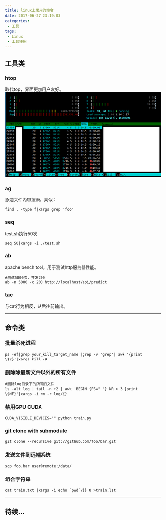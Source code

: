 ```yaml
---
title: linux上常用的命令
date: 2017-06-27 23:19:03
categories:
 - 工具
tags:
 - Linux
 - 工具使用
---
```


## 工具类
### htop
取代top，界面更加用户友好。
![htop](usually-command-on-linux/htop.png)

### ag
急速文件内容搜索。类似：
```shell 
find . -type f|xargs grep 'foo'
```

### seq
test.sh执行50次
```shell
seq 50|xargs -i ./test.sh
```

### ab
apache bench tool，用于测试http服务器性能。
```shell 
#测试5000次，并发200
ab -n 5000 -c 200 http://localhost/api/predict
```

### tac
与cat行为相反，从后往前输出。

---

## 命令类
### 批量杀死进程
```shell 
ps -ef|grep your_kill_target_name |grep -v 'grep'| awk '{print \$2}'|xargs kill -9
```

### 删除除最新文件以外的所有文件
```shell
#删除log目录下的所有旧文件
ls -alt log | tail -n +2 | awk 'BEGIN {FS=" "} NR > 3 {print \$NF}'|xargs -i rm -r log/{}
```

### 禁用GPU CUDA
```shell
CUDA_VISIBLE_DEVICES="" python train.py
```

### git clone with submodule
```shell 
git clone --recursive git://github.com/foo/bar.git
```

### 发送文件到远端系统
```shell
scp foo.bar user@remote:/data/
```

### 组合字符串
```shell
cat train.txt |xargs -i echo `pwd`/{} 0 >train.lst
```

---
待续...
---
